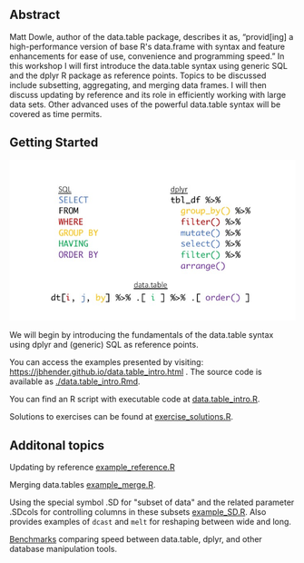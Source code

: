 ## Abstract

Matt Dowle, author of the data.table package, describes it as, “provid[ing] a high-performance version of base R's data.frame with syntax and feature enhancements for ease of use, convenience and programming speed.” In this workshop I will first introduce the data.table syntax using generic SQL and the dplyr R package as reference points.  Topics to be discussed include subsetting, aggregating, and merging data frames.  I will then discuss updating by reference and its role in efficiently working with large data sets.  Other advanced uses of the powerful data.table syntax will be covered as time permits.

## Getting Started

![](./query_structure.jpg)

We will begin by introducing the fundamentals of the data.table syntax using dplyr and (generic) SQL as reference points.

You can access the examples presented by visiting: https://jbhender.github.io/data.table_intro.html . The source code
is available as [./data.table_intro.Rmd](./data.table_intro.R).

You can find an R script with executable code at [data.table_intro.R](./data.table_intro.R).

Solutions to exercises can be found at [exercise_solutions.R](./exercise_solutions.R).

## Additonal topics

Updating by reference [example_reference.R](./example_reference.R)

Merging data.tables [example_merge.R](./example_merge.R).

Using the special symbol .SD for "subset of data" and the related parameter .SDcols for controlling columns in these subsets 
[example_SD.R](./example_SD.R). Also provides examples of `dcast` and `melt` for reshaping between wide and long.

[Benchmarks](https://h2oai.github.io/db-benchmark/) comparing speed between data.table, dplyr, and other database manipulation tools.



